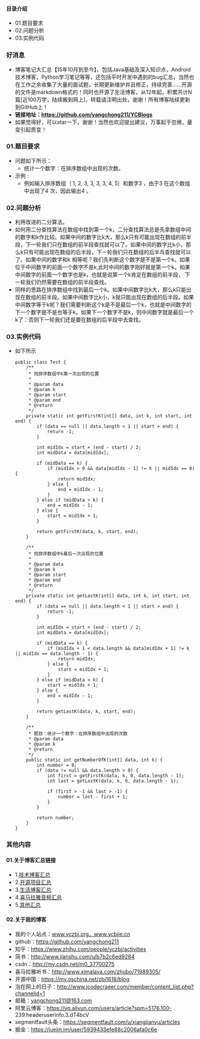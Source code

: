 #### 目录介绍
- 01.题目要求
- 02.问题分析
- 03.实例代码



### 好消息
- 博客笔记大汇总【15年10月到至今】，包括Java基础及深入知识点，Android技术博客，Python学习笔记等等，还包括平时开发中遇到的bug汇总，当然也在工作之余收集了大量的面试题，长期更新维护并且修正，持续完善……开源的文件是markdown格式的！同时也开源了生活博客，从12年起，积累共计N篇[近100万字，陆续搬到网上]，转载请注明出处，谢谢！所有博客陆续更新到GitHub上！
- **链接地址：https://github.com/yangchong211/YCBlogs**
- 如果觉得好，可以star一下，谢谢！当然也欢迎提出建议，万事起于忽微，量变引起质变！






### 01.题目要求
- 问题如下所示：
    - 统计一个数字：在排序数组中出现的次数。
- 示例 :
    - 例如输入排序数组｛ 1, 2, 3, 3, 3, 3, 4, 5｝和数字3 ，由于3 在这个数组中出现了4 次，因此输出4 。




### 02.问题分析
- 利用改进的二分算法。 
- 如何用二分查找算法在数组中找到第一个k，二分查找算法总是先拿数组中间的数字和k作比较。如果中间的数字比k大，那么k只有可能出现在数组的前半段，下一轮我们只在数组的前半段查找就可以了。如果中间的数字比k小，那么k只有可能出现在数组的后半段，下一轮我们只在数组的后半乓查找就可以了。如果中间的数字和k 相等呢？我们先判断这个数字是不是第一个k。如果位于中间数字的前面一个数字不是k,此时中间的数字刚好就是第一个k。如果中间数字的前面一个数字也是k，也就是说第一个k肯定在数组的前半段， 下一轮我们仍然需要在数组的前半段查找。 
- 同样的思路在排序数组中找到最后一个k。如果中间数字比k大，那么k只能出现在数组的前半段。如果中间数字比k小，k就只能出现在数组的后半段。如果中间数字等于k呢？我们需要判断这个k是不是最后一个k，也就是中间数字的下一个数字是不是也等于k。如果下一个数字不是k，则中间数字就是最后一个k了：否则下一轮我们还是要在数组的后半段中去查找。


### 03.实例代码
- 如下所示
    ```
    public class Test {
        /**
         * 找排序数组中k第一次出现的位置
         *
         * @param data
         * @param k
         * @param start
         * @param end
         * @return
         */
        private static int getFirstK(int[] data, int k, int start, int end) {
            if (data == null || data.length < 1 || start > end) {
                return -1;
            }
    
            int midIdx = start + (end - start) / 2;
            int midData = data[midIdx];
    
            if (midData == k) {
                if (midIdx > 0 && data[midIdx - 1] != k || midIdx == 0) {
                    return midIdx;
                } else {
                    end = midIdx - 1;
                }
            } else if (midData > k) {
                end = midIdx - 1;
            } else {
                start = midIdx + 1;
            }
    
            return getFirstK(data, k, start, end);
        }
    
        /**
         * 找排序数组中k最后一次出现的位置
         *
         * @param data
         * @param k
         * @param start
         * @param end
         * @return
         */
        private static int getLastK(int[] data, int k, int start, int end) {
            if (data == null || data.length < 1 || start > end) {
                return -1;
            }
    
            int midIdx = start + (end - start) / 2;
            int midData = data[midIdx];
    
            if (midData == k) {
                if (midIdx + 1 < data.length && data[midIdx + 1] != k || midIdx == data.length - 1) {
                    return midIdx;
                } else {
                    start = midIdx + 1;
                }
            } else if (midData < k) {
                start = midIdx + 1;
            } else {
                end = midIdx - 1;
            }
    
            return getLastK(data, k, start, end);
        }
    
        /**
         * 题目：统计一个数字：在排序数组中出现的次数
         * @param data
         * @param k
         * @return
         */
        public static int getNumberOfK(int[] data, int k) {
            int number = 0;
            if (data != null && data.length > 0) {
                int first = getFirstK(data, k, 0, data.length - 1);
                int last = getLastK(data, k, 0, data.length - 1);
    
                if (first > -1 && last > -1) {
                    number = last - first + 1;
                }
            }
    
            return number;
        }
    }
    ```


### 其他内容
#### 01.关于博客汇总链接
- 1.[技术博客汇总](https://www.jianshu.com/p/614cb839182c)
- 2.[开源项目汇总](https://blog.csdn.net/m0_37700275/article/details/80863574)
- 3.[生活博客汇总](https://blog.csdn.net/m0_37700275/article/details/79832978)
- 4.[喜马拉雅音频汇总](https://www.jianshu.com/p/f665de16d1eb)
- 5.[其他汇总](https://www.jianshu.com/p/53017c3fc75d)



#### 02.关于我的博客
- 我的个人站点：www.yczbj.org，www.ycbjie.cn
- github：https://github.com/yangchong211
- 知乎：https://www.zhihu.com/people/yczbj/activities
- 简书：http://www.jianshu.com/u/b7b2c6ed9284
- csdn：http://my.csdn.net/m0_37700275
- 喜马拉雅听书：http://www.ximalaya.com/zhubo/71989305/
- 开源中国：https://my.oschina.net/zbj1618/blog
- 泡在网上的日子：http://www.jcodecraeer.com/member/content_list.php?channelid=1
- 邮箱：yangchong211@163.com
- 阿里云博客：https://yq.aliyun.com/users/article?spm=5176.100- 239.headeruserinfo.3.dT4bcV
- segmentfault头条：https://segmentfault.com/u/xiangjianyu/articles
- 掘金：https://juejin.im/user/5939433efe88c2006afa0c6e










